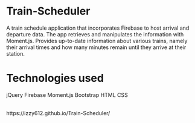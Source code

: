 # Train-Scheduler


A train schedule application that incorporates Firebase to host arrival and departure data. The app retrieves and manipulates the information with Moment.js. Provides up-to-date information about various trains, namely their arrival times and how many minutes remain until they arrive at their station.




# Technologies used
jQuery
Firebase
Moment.js
Bootstrap
HTML
CSS

<br>
https://izzy612.github.io/Train-Scheduler/
